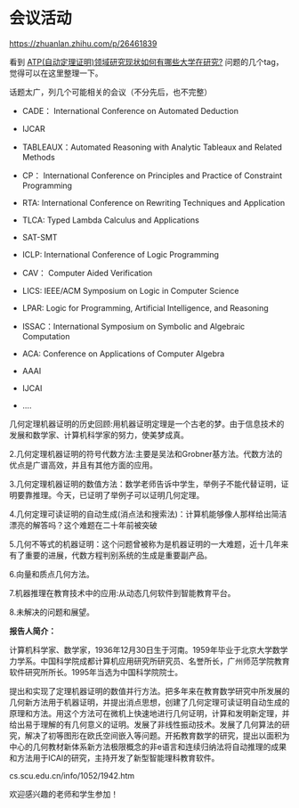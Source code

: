 # 会议活动

https://zhuanlan.zhihu.com/p/26461839

看到 [ATP(自动定理证明)领域研究现状如何有哪些大学在研究?](https://www.zhihu.com/question/58317566) 问题的几个tag，觉得可以在这里整理一下。

话题太广，列几个可能相关的会议（不分先后，也不完整）  

  

-   CADE： International Conference on Automated Deduction
-   IJCAR
-   TABLEAUX：Automated Reasoning with Analytic Tableaux and Related Methods
-   CP： International Conference on Principles and Practice of Constraint Programming
-   RTA: International Conference on Rewriting Techniques and Application
-   TLCA: Typed Lambda Calculus and Applications
-   SAT-SMT
-   ICLP: International Conference of Logic Programming
-   CAV： Computer Aided Verification
-   LICS: IEEE/ACM Symposium on Logic in Computer Science
-   LPAR: Logic for Programming, Artificial Intelligence, and Reasoning
-   ISSAC：International Symposium on Symbolic and Algebraic Computation
-   ACA: Conference on Applications of Computer Algebra   
    
-   AAAI
-   IJCAI
-   ....








  

几何定理机器证明的历史回顾:用机器证明定理是一个古老的梦。由于信息技术的发展和数学家、计算机科学家的努力，使美梦成真。

  

2.几何定理机器证明的符号代数方法:主要是吴法和Grobner基方法。代数方法的优点是广谱高效，并且有其他方面的应用。

  

3.几何定理机器证明的数值方法：数学老师告诉中学生，举例子不能代替证明，证明要靠推理。今天，已证明了举例子可以证明几何定理。

  

4.几何定理可读证明的自动生成(消点法和搜索法)：计算机能够像人那样给出简洁漂亮的解答吗？这个难题在二十年前被突破

  

5.几何不等式的机器证明：这个问题曾被称为是机器证明的一大难题，近十几年来有了重要的进展，代数方程判别系统的生成是重要副产品。

  

6.向量和质点几何方法。

  

7.机器推理在教育技术中的应用:从动态几何软件到智能教育平台。

  

8.未解决的问题和展望。

  

**报告人简介：**

  

计算机科学家、数学家，1936年12月30日生于河南。1959年毕业于北京大学数学力学系。中国科学院成都计算机应用研究所研究员、名誉所长，广州师范学院教育软件研究所所长。1995年当选为中国科学院院士。

  

提出和实现了定理机器证明的数值并行方法。把多年来在教育数学研究中所发展的几何新方法用于机器证明，并提出消点思想，创建了几何定理可读证明自动生成的原理和方法。用这个方法可在微机上快速地进行几何证明，计算和发明新定理，并给出易于理解的有几何意义的证明。发展了非线性振动技术。发展了几何算法的研究，解决了初等图形在欧氏空间嵌入等问题。开拓教育数学的研究，提出以面积为中心的几何教材新体系新方法极限概念的非e语言和连续归纳法将自动推理的成果和方法用于ICAI的研究，主持开发了新型智能理科教育软件。

  cs.scu.edu.cn/info/1052/1942.htm

欢迎感兴趣的老师和学生参加！














